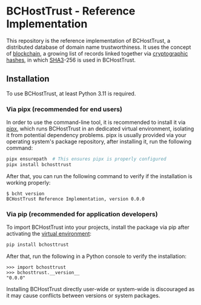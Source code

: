 # BCHostTrust - Reference Implementation

This repository is the reference implementation of BCHostTrust, a distributed database of domain name trustworthiness. It uses the concept of [blockchain](https://en.wikipedia.org/wiki/Blockchain), a growing list of records linked together via [cryptographic hashes](https://en.wikipedia.org/wiki/Cryptographic_hash_function), in which [SHA3](https://en.wikipedia.org/wiki/SHA-3)-256 is used in BCHostTrust.

## Installation

To use BCHostTrust, at least Python 3.11 is required.

### Via pipx (recommended for end users)

In order to use the command-line tool, it is recommended to install it via [pipx](https://pipx.pypa.io/stable/), which runs BCHostTrust in an dedicated virtual environment, isolating it from potential dependency problems. pipx is usually provided via your operating system's package repository, after installing it, run the following command:

```bash
pipx ensurepath  # This ensures pipx is properly configured
pipx install bchosttrust
```

After that, you can run the following command to verify if the installation is working properly:

```console
$ bcht version
BCHostTrust Reference Implementation, version 0.0.0
```

### Via pip (recommended for application developers)

To import BCHostTrust into your projects, install the package via pip after activating the [virtual environment](https://docs.python.org/3/library/venv.html):

```bash
pip install bchosttrust
```

After that, run the following in a Python console to verify the installation:

```pycon
>>> import bchosttrust
>>> bchosttrust.__version__
"0.0.0"
```

Installing BCHostTrust directly user-wide or system-wide is discouraged as it may cause conflicts between versions or system packages.
